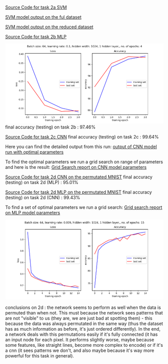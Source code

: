 [Source Code for task 2a SVM](src/main/py/svm/svm_1.0.py)

[SVM model output on the ful dataset](src/main/py/svm/svm_results_full_dataset.txt)

[SVM model output on the reduced dataset](src/main/py/svm/svm_parmaters.txt)

[Source Code for task 2b MLP](src/main/py/mlp/mlpMNIST.py)

![Result Plot for task 2b MLP on the MNIST](src/main/py/mlp//figures/MLP_4.5_Biologists__bs_64__lr_0.1__hw_1024__no%20of%20epochs_4.png)
final accuracy (testing) on task 2b : 97.46%

[Source Code for task 2c CNN](src/main/py/cnn/model_task2c.py)
final accuracy (testing) on task 2c : 99.64% 

Here you can find the detailed output from this run:
[output of CNN model run with optimal parameters](src/main/py/cnn/CNN_model_optimal_parameters.txt)

To find the optimal parameters we run a grid search on range of parameters and here is the result:
[Grid Search report on CNN model parameters](src/main/py/cnn/CNN_test_report.csv)

[Source Code for task 2d CNN on the permutated MNIST](src/main/py/cnn/model_task2d.py)
final accuracy (testing) on task 2d (MLP) : 95.01%

[Source Code for task 2d MLP on the permutated MNIST](src/main/py/mlp/mlpPermutMNIST.py)
final accuracy (testing) on task 2d (CNN) : 99.43%

To find a set of optimal parameters we run a grid search: [Grid search report on MLP model parameters](src/main/py/mlp/MLP_test_parameters_report.csv)

![Result Plot for task 2d MLP on the permutated MNIST](src/main/py/mlp//figures/MLP_PermutMNIST_4.5_Biologists__bs_64__lr_0.009__hw_1024__no%20of%20epochs_15.png)

conclusions on 2d :
the network seems to perform as well when the data is permuted than when not. This must because the network sees patterns that are not "visible" to us (they are, we are just bad at spotting them) - this because the data was always permutated in the same way (thus the dataset has as much information as before, it's just ordered differently).
In the end, a network deals with this permutations easily if it's fully connected (it has an input node for each pixel. It performs slightly worse, maybe because some features, like straight lines, become more complex to encode) or if it's a cnn (it sees patterns we don't, and also maybe because it's way more powerful for this task in general). 
